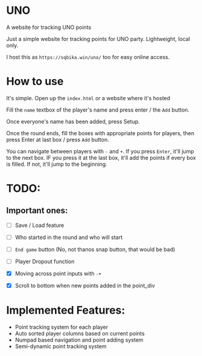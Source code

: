 # UNO
A website for tracking UNO points

Just a simple website for tracking points for UNO party. Lightweight, local only.

I host this as `https://sqbika.win/uno/` too for easy online access.

# How to use

It's simple. Open up the `index.html` or a website where it's hosted

Fill the `name` textbox of the player's name and press enter / the `Add` button.

Once everyone's name has been added, press Setup.

Once the round ends, fill the boxes with appropriate points for players, then press Enter at last box / press `Add` button.

You can navigate between players with `-` and `+`. If you press `Enter`, it'll jump to the next box. IF you press it at the last box, it'll add the points if every box is filled. If not, it'll jump to the beginning.


# TODO:

## Important ones:
* [ ] Save / Load feature

* [ ] Who started in the round and who will start
* [ ] `End game` button (No, not thanos snap button, that would be bad)
* [ ] Player Dropout function

* [x] Moving across point inputs with `-+`
* [x] Scroll to bottom when new points added in the point_div

# Implemented Features: 

* Point tracking system for each player
* Auto sorted player columns based on current points
* Numpad based navigation and point adding system
* Semi-dynamic point tracking system